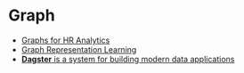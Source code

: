 # Graph

* [Graphs for HR Analytics](https://www.youtube.com/watch?v=aMteRRultWE)
* [Graph Representation Learning](https://towardsdatascience.com/graph-representation-learning-dd64106c9763)
* [**Dagster** is a system for building modern data applications](https://github.com/dagster-io/dagster)